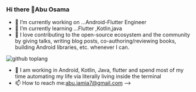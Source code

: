 ### Hi there 👋Abu Osama 

- 🔭 I’m currently working on ...Android-Flutter Engineer
- 🌱 I’m currently learning ...Flutter ,Kotlin,java
- 🤔 I love contributing to the open-source ecosystem and the community by giving talks, writing blog posts, co-authoring/reviewing books, building Android libraries, etc. whenever I can.

![github toplang](https://github-readme-stats.vercel.app/api/top-langs/?username=Abu-Osama&layout=compact&theme=nightowl)
- 💬 I am working in Android, Kotlin, Java, flutter  and spend most of my time automating my life via literally living inside the terminal
- 📫 How to reach me:abu.jamia7@gmail.com
-->


 
